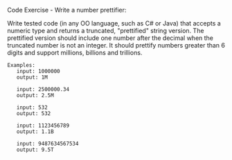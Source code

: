 Code Exercise - Write a number prettifier:

Write tested code (in any OO language, such as C# or Java) that accepts a numeric type and returns a truncated, "prettified" string version.
The prettified version should include one number after the decimal when the truncated number is not an integer.
It should prettify numbers greater than 6 digits and support millions, billions and trillions.

```
Examples:
   input: 1000000
   output: 1M

   input: 2500000.34
   output: 2.5M

   input: 532
   output: 532

   input: 1123456789
   output: 1.1B

   input: 9487634567534
   output: 9.5T
```